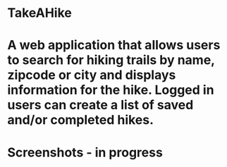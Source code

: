 # TakeAHike

# A web application that allows users to search for hiking trails by name, zipcode or city and displays information for the hike.  Logged in users can create a list of saved and/or completed hikes. 

# Screenshots - in progress

